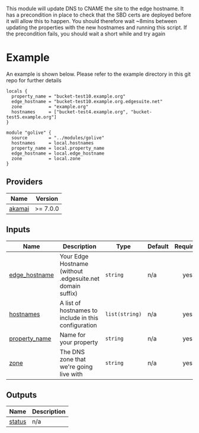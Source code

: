 This module will update DNS to CNAME the site to the edge hostname. It has a
precondition in place to check that the SBD certs are deployed before it will
allow this to happen. You should therefore wait ~8mins between updating the
properties with the new hostnames and  running this script. If the precondition
fails, you should wait a short while and try again

# Example
An example is shown below. Please refer to the example directory in this git repo for further details
```hcl
locals {
  property_name = "bucket-test10.example.org"
  edge_hostname = "bucket-test10.example.org.edgesuite.net"
  zone          = "example.org"
  hostnames     = ["bucket-test4.example.org", "bucket-test5.example.org"]
}

module "golive" {
  source        = "../modules/golive"
  hostnames     = local.hostnames
  property_name = local.property_name
  edge_hostname = local.edge_hostname
  zone          = local.zone
}
```

## Providers

| Name | Version |
|------|---------|
| <a name="provider_akamai"></a> [akamai](#provider\_akamai) | >= 7.0.0 |

## Inputs

| Name | Description | Type | Default | Required |
|------|-------------|------|---------|:--------:|
| <a name="input_edge_hostname"></a> [edge\_hostname](#input\_edge\_hostname) | Your Edge Hostname (without .edgesuite.net domain suffix) | `string` | n/a | yes |
| <a name="input_hostnames"></a> [hostnames](#input\_hostnames) | A list of hostnames to include in this configuration | `list(string)` | n/a | yes |
| <a name="input_property_name"></a> [property\_name](#input\_property\_name) | Name for your property | `string` | n/a | yes |
| <a name="input_zone"></a> [zone](#input\_zone) | The DNS zone that we're going live with | `string` | n/a | yes |

## Outputs

| Name | Description |
|------|-------------|
| <a name="output_status"></a> [status](#output\_status) | n/a |
